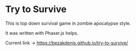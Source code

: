 # Try to Survive

This is top down survival game in zombie apocalypse style.

It was written with Phaser.js helps.

Current link -> https://bezakdenis.github.io/try-to-survive/